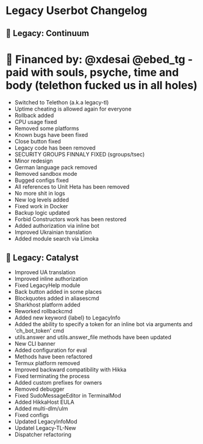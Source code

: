 # Legacy Userbot Changelog
## 🌙 Legacy: Continuum
# 💸 Financed by: @xdesai @ebed_tg - paid with souls, psyche, time and body (telethon fucked us in all holes)

- Switched to Telethon (a.k.a legacy-tl)
- Uptime cheating is allowed again for everyone
- Rollback added
- CPU usage fixed
- Removed some platforms
- Known bugs have been fixed
- Close button fixed
- Legacy code has been removed
- SECURITY GROUPS FINNALY FIXED (sgroups/tsec)
- Minor redesign
- German language pack removed
- Removed sandbox mode
- Bugged configs fixed
- All references to Unit Heta has been removed
- No more shit in logs
- New log levels added
- Fixed work in Docker
- Backup logic updated
- Forbid Constructors work has been restored
- Added authorization via inline bot
- Improved Ukrainian translation
- Added module search via Limoka

## 🌙 Legacy: Catalyst

- Improved UA translation
- Improved inline authorization
- Fixed LegacyHelp module
- Back button added in some places
- Blockquotes added in aliasescmd
- Sharkhost platform added
- Reworked rollbackcmd
- Added new keyword {label} to LegacyInfo
- Added the ability to specify a token for an inline bot via arguments and 'ch_bot_token' cmd
- utils.answer and utils.answer_file methods have been updated
- New CLI banner
- Added configuration for eval
- Methods have been refactored
- Termux platform removed
- Improved backward compatibility with Hikka
- Fixed terminating the process 
- Added custom prefixes for owners
- Removed debugger
- Fixed SudoMessageEditor in TerminalMod
- Added HikkaHost EULA
- Added multi-dlm/ulm
- Fixed configs
- Updated LegacyInfoMod
- Updatel Legacy-TL-New
- Dispatcher refactoring

